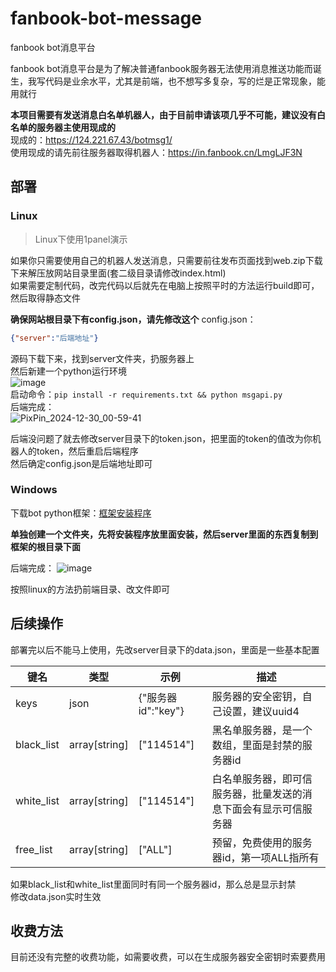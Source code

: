 # fanbook-bot-message  
fanbook bot消息平台  

fanbook bot消息平台是为了解决普通fanbook服务器无法使用消息推送功能而诞生，我写代码是业余水平，尤其是前端，也不想写多复杂，写的烂是正常现象，能用就行  

**本项目需要有发送消息白名单机器人，由于目前申请该项几乎不可能，建议没有白名单的服务器主使用现成的**  
现成的：https://124.221.67.43/botmsg1/  
使用现成的请先前往服务器取得机器人：https://in.fanbook.cn/LmgLJF3N  

## 部署  
### Linux

> Linux下使用1panel演示  

如果你只需要使用自己的机器人发送消息，只需要前往发布页面找到web.zip下载下来解压放网站目录里面(套二级目录请修改index.html)  
如果需要定制代码，改完代码以后就先在电脑上按照平时的方法运行build即可，然后取得静态文件  

**确保网站根目录下有config.json，请先修改这个**
config.json：
```json
{"server":"后端地址"}
```  

源码下载下来，找到server文件夹，扔服务器上  
然后新建一个python运行环境  
![image](https://github.com/user-attachments/assets/2164f41e-93b4-445a-b562-c3c640bf17ec)  
启动命令：`pip install -r requirements.txt && python msgapi.py`  
后端完成：  
![PixPin_2024-12-30_00-59-41](https://github.com/user-attachments/assets/cc9f5eae-4b7f-43c0-bbfc-d0913e18600a)  

后端没问题了就去修改server目录下的token.json，把里面的token的值改为你机器人的token，然后重启后端程序  
然后确定config.json是后端地址即可  

### Windows

下载bot python框架：[框架安装程序](https://124.221.67.43/hj_update.exe)  

**单独创建一个文件夹，先将安装程序放里面安装，然后server里面的东西复制到框架的根目录下面**  

后端完成：
![image](https://github.com/user-attachments/assets/b411f701-82ad-47d1-b3bb-2f3301e8c4f9)  

按照linux的方法扔前端目录、改文件即可

## 后续操作

部署完以后不能马上使用，先改server目录下的data.json，里面是一些基本配置  

| 键名 | 类型 | 示例 | 描述 |
| - | - | - | - |
| keys | json | {"服务器id":"key"} | 服务器的安全密钥，自己设置，建议uuid4 |
| black_list | array[string] | ["114514"] | 黑名单服务器，是一个数组，里面是封禁的服务器id |
| white_list | array[string] | ["114514"] | 白名单服务器，即可信服务器，批量发送的消息下面会有显示可信服务器 |
| free_list | array[string] | ["ALL"] | 预留，免费使用的服务器id，第一项ALL指所有 |

如果black_list和white_list里面同时有同一个服务器id，那么总是显示封禁  
修改data.json实时生效

## 收费方法

目前还没有完整的收费功能，如需要收费，可以在生成服务器安全密钥时索要费用  
